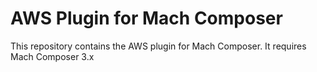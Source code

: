 # AWS Plugin for Mach Composer 

This repository contains the AWS plugin for Mach Composer. It requires Mach Composer 3.x
